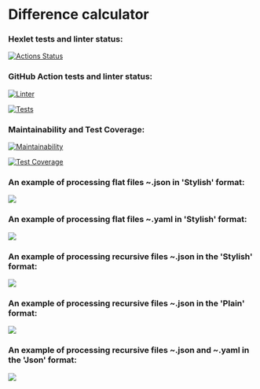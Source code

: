 # Difference calculator

### Hexlet tests and linter status:
[![Actions Status](https://github.com/kvazar941/python-project-lvl2/workflows/hexlet-check/badge.svg)](https://github.com/kvazar941/python-project-lvl2/actions)

### GitHub Action tests and linter status:

[![Linter](https://github.com/kvazar941/python-project-lvl2/actions/workflows/workflows_make_lint.yml/badge.svg)](https://github.com/kvazar941/python-project-lvl2/actions/workflows/workflows_make_lint.yml)

[![Tests](https://github.com/kvazar941/python-project-lvl2/actions/workflows/workflows_test_gendiff.yml/badge.svg)](https://github.com/kvazar941/python-project-lvl2/actions/workflows/workflows_test_gendiff.yml)

### Maintainability and Test Coverage:

[![Maintainability](https://api.codeclimate.com/v1/badges/a99a88d28ad37a79dbf6/maintainability)](https://codeclimate.com/github/kvazar941/python-project-lvl2/maintainability)

[![Test Coverage](https://api.codeclimate.com/v1/badges/a99a88d28ad37a79dbf6/test_coverage)](https://codeclimate.com/github/kvazar941/python-project-lvl2/test_coverage)

### An example of processing flat files ~.json in 'Stylish' format:

<a href="https://asciinema.org/a/cTmdBEIVvjO2qop8grBb6NeNK" target="_blank"><img src="https://asciinema.org/a/cTmdBEIVvjO2qop8grBb6NeNK.svg" /></a>

### An example of processing flat files ~.yaml in 'Stylish' format:

<a href="https://asciinema.org/a/quDQxq0WWRkTlMRi2IxTmYGWw" target="_blank"><img src="https://asciinema.org/a/quDQxq0WWRkTlMRi2IxTmYGWw.svg" /></a>

### An example of processing recursive files ~.json in the 'Stylish' format:

<a href="https://asciinema.org/a/4NVjQXiH7rsRzlfrYVXBveOKN" target="_blank"><img src="https://asciinema.org/a/4NVjQXiH7rsRzlfrYVXBveOKN.svg" /></a>

### An example of processing recursive files ~.json in the 'Plain' format:

<a href="https://asciinema.org/a/nvGSNEmmDHLCQ0t0lnG1yUWyC" target="_blank"><img src="https://asciinema.org/a/nvGSNEmmDHLCQ0t0lnG1yUWyC.svg" /></a>

### An example of processing recursive files ~.json and ~.yaml in the 'Json' format:

<a href="https://asciinema.org/a/9KCK9TEHRyUTBeDhc1GmvRrOl" target="_blank"><img src="https://asciinema.org/a/9KCK9TEHRyUTBeDhc1GmvRrOl.svg" /></a>

